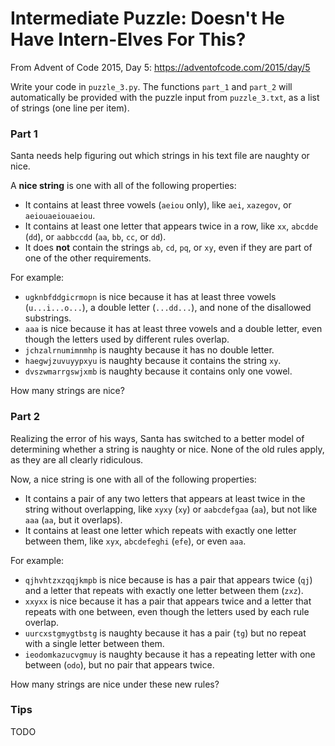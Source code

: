 # Intermediate Puzzle: Doesn't He Have Intern-Elves For This?

From Advent of Code 2015, Day 5: <https://adventofcode.com/2015/day/5>

Write your code in `puzzle_3.py`. The functions `part_1` and `part_2` will automatically be provided with the puzzle input from `puzzle_3.txt`, as a list of strings (one line per item).

### Part 1

Santa needs help figuring out which strings in his text file are naughty or nice.

A **nice string** is one with all of the following properties:

- It contains at least three vowels (`aeiou` only), like `aei`, `xazegov`, or `aeiouaeiouaeiou`.
- It contains at least one letter that appears twice in a row, like `xx`, `abcdde` (`dd`), or `aabbccdd` (`aa`, `bb`, `cc`, or `dd`).
- It does **not** contain the strings `ab`, `cd`, `pq`, or `xy`, even if they are part of one of the other requirements.

For example:

- `ugknbfddgicrmopn` is nice because it has at least three vowels (`u...i...o...`), a double letter (`...dd...`), and none of the disallowed substrings.
- `aaa` is nice because it has at least three vowels and a double letter, even though the letters used by different rules overlap.
- `jchzalrnumimnmhp` is naughty because it has no double letter.
- `haegwjzuvuyypxyu` is naughty because it contains the string `xy`.
- `dvszwmarrgswjxmb` is naughty because it contains only one vowel.

How many strings are nice?

### Part 2

Realizing the error of his ways, Santa has switched to a better model of determining whether a string is naughty or nice. None of the old rules apply, as they are all clearly ridiculous.

Now, a nice string is one with all of the following properties:

- It contains a pair of any two letters that appears at least twice in the string without overlapping, like `xyxy` (`xy`) or `aabcdefgaa` (`aa`), but not like `aaa` (`aa`, but it overlaps).
- It contains at least one letter which repeats with exactly one letter between them, like `xyx`, `abcdefeghi` (`efe`), or even `aaa`.

For example:

- `qjhvhtzxzqqjkmpb` is nice because is has a pair that appears twice (`qj`) and a letter that repeats with exactly one letter between them (`zxz`).
- `xxyxx` is nice because it has a pair that appears twice and a letter that repeats with one between, even though the letters used by each rule overlap.
- `uurcxstgmygtbstg` is naughty because it has a pair (`tg`) but no repeat with a single letter between them.
- `ieodomkazucvgmuy` is naughty because it has a repeating letter with one between (`odo`), but no pair that appears twice.

How many strings are nice under these new rules?

### Tips

TODO
